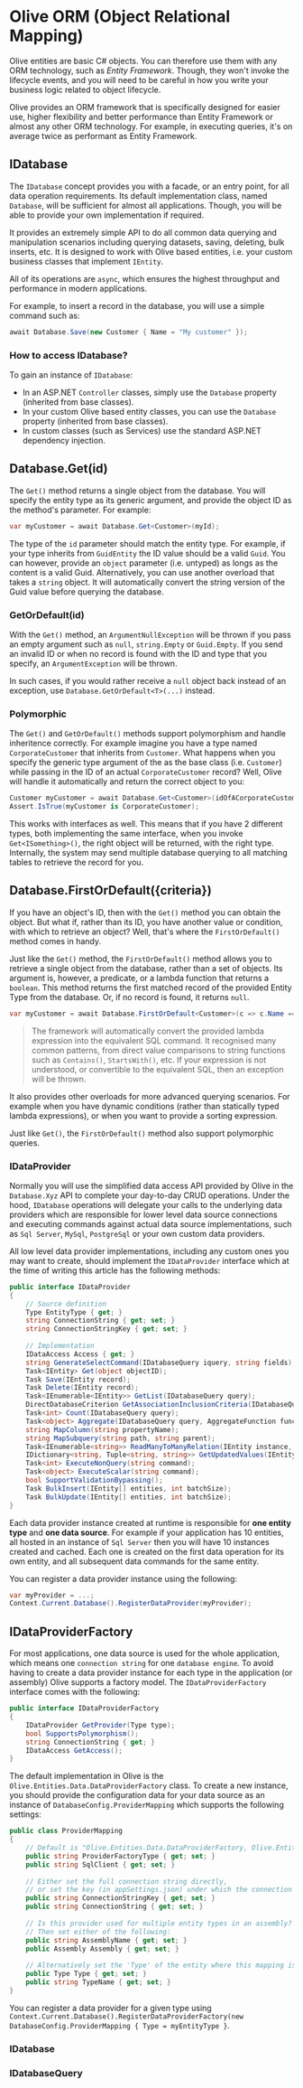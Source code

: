 # Olive ORM (Object Relational Mapping)

Olive entities are basic C# objects. You can therefore use them with any ORM technology, such as *Entity Framework*. Though, they won't invoke the lifecycle events, and you will need to be careful in how you write your business logic related to object lifecycle.

Olive provides an ORM framework that is specifically designed for easier use, higher flexibility and better performance than Entity Framework or almost any other ORM technology. For example, in executing queries, it's on average twice as performant as Entity Framework.

## IDatabase
The `IDatabase` concept provides you with a facade, or an entry point, for all data operation requirements. Its default implementation class, named `Database`, will be sufficient for almost all applications. Though, you will be able to provide your own implementation if required.

It provides an extremely simple API to do all common data querying and manipulation scenarios including querying datasets, saving, deleting, bulk inserts, etc. It is designed to work with Olive based entities, i.e. your custom business classes that implement `IEntity`.

All of its operations are `async`, which ensures the highest throughput and performance in modern applications.

For example, to insert a record in the database, you will use a simple command such as:
```csharp
await Database.Save(new Customer { Name = "My customer" });
```

### How to access IDatabase?
To gain an instance of `IDatabase`:
- In an ASP.NET `Controller` classes, simply use the `Database` property (inherited from base classes).
- In your custom Olive based entity classes, you can use the `Database` property (inherited from base classes).
- In custom classes (such as Services) use the standard ASP.NET dependency injection.

## Database.Get<T>(id)
The `Get()` method returns a single object from the database. You will specify the entity type as its generic argument, and provide the object ID as the method's parameter. For example:
```csharp
var myCustomer = await Database.Get<Customer>(myId);
```
The type of the `id` parameter should match the entity type. For example, if your type inherits from `GuidEntity` the ID value should be a valid `Guid`. You can however, provide an `object` parameter (i.e. untyped) as longs as the content is a valid Guid. Alternatively, you can use another overload that takes a `string` object. It will automatically convert the string version of the Guid value before querying the database.
  
### GetOrDefault<T>(id)
With the `Get()` method, an `ArgumentNullException` will be thrown if you pass an empty argument such as `null`, `string.Empty` or `Guid.Empty`. If you send an invalid ID or when no record is found with the ID and type that you specify, an `ArgumentException` will be thrown.

In such cases, if you would rather receive a `null` object back instead of an exception, use `Database.GetOrDefault<T>(...)` instead.

### Polymorphic
The `Get()` and `GetOrDefault()` methods support polymorphism and handle inheritence correctly. For example imagine you have a type named `CorporateCustomer` that inherits from `Customer`. What happens when you specify the generic type argument of the as the base class (i.e. `Customer`) while passing in the ID of an actual `CorporateCustomer` record? Well, Olive will handle it automatically and return the correct object to you:
```csharp
Customer myCustomer = await Database.Get<Customer>(idOfACorporateCustomer);
Assert.IsTrue(myCustomer is CorporateCustomer);
```

This works with interfaces as well. This means that if you have 2 different types, both implementing the same interface, when you invoke `Get<ISomething>()`, the right object will be returned, with the right type. Internally, the system may send multiple database querying to all matching tables to retrieve the record for you.

## Database.FirstOrDefault<T>({criteria})
If you have an object's ID, then with the `Get()` method you can obtain the object. But what if, rather than its ID, you have another value or condition, with which to retrieve an object? Well, that's where the `FirstOrDefault()` method comes in handy.
  
Just like the `Get()` method, the `FirstOrDefault()` method allows you to retrieve a single object from the database, rather than a set of objects. Its argument is, however, a predicate, or a lambda function that returns a `boolean`. This method returns the first matched record of the provided Entity Type from the database. Or, if no record is found, it returns `null`.

```csharp
var myCustomer = await Database.FirstOrDefault<Customer>(c => c.Name == myName && c.Category == someCategory);
```
> The framework will automatically convert the provided lambda expression into the equivalent SQL command. It recognised many common patterns, from direct value comparisons to string functions such as `Contains()`, `StartsWith()`, etc. If your expression is not understood, or convertible to the equivalent SQL, then an exception will be thrown.

It also provides other overloads for more advanced querying scenarios. For example when you have dynamic conditions (rather than statically typed lambda expressions), or when you want to provide a sorting expression.

Just like `Get()`, the `FirstOrDefault()` method also support polymorphic queries.

### IDataProvider

Normally you will use the simplified data access API provided by Olive in the `Database.Xyz` API to complete your day-to-day CRUD operations. Under the hood, `IDatabase` operations will delegate your calls to the underlying data providers which are responsible for lower level data source connections and executing commands against actual data source implementations, such as `Sql Server`, `MySql`, `PostgreSql` or your own custom data providers. 

All low level data provider implementations, including any custom ones you may want to create, should implement the `IDataProvider` interface which at the time of writing this article has the following methods:
```csharp
public interface IDataProvider
{
    // Source definition
    Type EntityType { get; }    
    string ConnectionString { get; set; }
    string ConnectionStringKey { get; set; }
 
    // Implementation
    IDataAccess Access { get; }    
    string GenerateSelectCommand(IDatabaseQuery iquery, string fields); 
    Task<IEntity> Get(object objectID);
    Task Save(IEntity record);
    Task Delete(IEntity record);
    Task<IEnumerable<IEntity>> GetList(IDatabaseQuery query);
    DirectDatabaseCriterion GetAssociationInclusionCriteria(IDatabaseQuery masterQuery, PropertyInfo association);   
    Task<int> Count(IDatabaseQuery query);
    Task<object> Aggregate(IDatabaseQuery query, AggregateFunction function, string propertyName);    
    string MapColumn(string propertyName);
    string MapSubquery(string path, string parent);
    Task<IEnumerable<string>> ReadManyToManyRelation(IEntity instance, string property);
    IDictionary<string, Tuple<string, string>> GetUpdatedValues(IEntity original, IEntity updated);
    Task<int> ExecuteNonQuery(string command);
    Task<object> ExecuteScalar(string command);
    bool SupportValidationBypassing();
    Task BulkInsert(IEntity[] entities, int batchSize);
    Task BulkUpdate(IEntity[] entities, int batchSize);
}
```

Each data provider instance created at runtime is responsible for **one entity type** and **one data source**. For example if your application has 10 entities, all hosted in an instance of `Sql Server` then you will have 10 instances created and cached. Each one is created on the first data operation for its own entity, and all subsequent data commands for the same entity.

You can register a data provider instance using the following:
```csharp
var myProvider = ...;
Context.Current.Database().RegisterDataProvider(myProvider);
```

## IDataProviderFactory

For most applications, one data source is used for the whole application, which means one `connection string` for one `database engine`. To avoid having to create a data provider instance for each type in the application (or assembly) Olive supports a factory model. The `IDataProviderFactory` interface comes with the following:

```csharp
public interface IDataProviderFactory
{
    IDataProvider GetProvider(Type type);
    bool SupportsPolymorphism();
    string ConnectionString { get; }
    IDataAccess GetAccess();
}
```

The default implementation in Olive is the `Olive.Entities.Data.DataProviderFactory` class. To create a new instance, you should provide the configuration data for your data source as an instance of `DatabaseConfig.ProviderMapping` which supports the following settings:

```csharp
public class ProviderMapping
{
    // Default is "Olive.Entities.Data.DataProviderFactory, Olive.Entities.Data"
    public string ProviderFactoryType { get; set; }    
    public string SqlClient { get; set; }
    
    // Either set the full connection string directly,
    // or set the key (in appSettings.json) under which the connection string is defined.
    public string ConnectionStringKey { get; set; }
    public string ConnectionString { get; set; }
    
    // Is this provider used for multiple entity types in an assembly?
    // Then set either of the following:
    public string AssemblyName { get; set; }
    public Assembly Assembly { get; set; }     
    
    // Alternatively set the 'Type' of the entity where this mapping is for a single type.
    public Type Type { get; set; } 
    public string TypeName { get; set; }
}
```
You can register a data provider for a given type using `Context.Current.Database().RegisterDataProviderFactory(new DatabaseConfig.ProviderMapping { Type = myEntityType }`. 

### IDatabase

### IDatabaseQuery<T>
  


